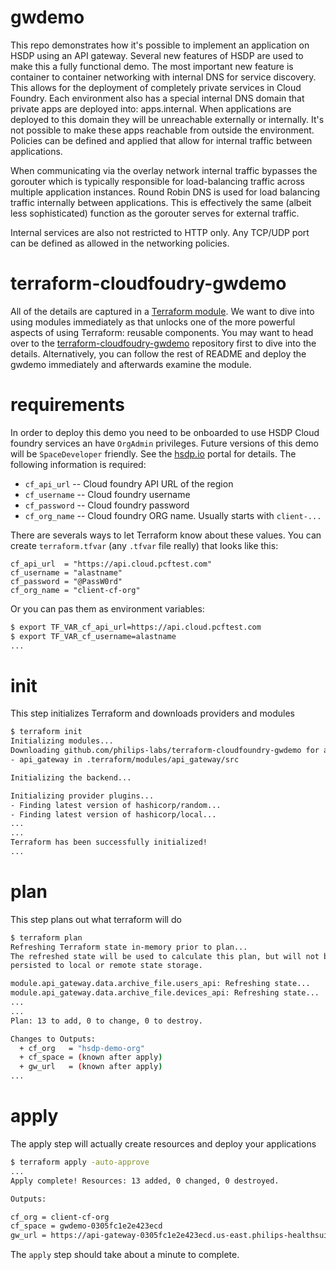 # gwdemo

This repo demonstrates how it's possible to implement an application on HSDP using an API gateway. Several new features of HSDP are used to make this a fully functional demo. The most important new feature is container to container networking with internal DNS for service discovery. This allows for the deployment of completely private services in Cloud Foundry. Each environment also has a special internal DNS domain that private apps are deployed into: apps.internal. When applications are deployed to this domain they will be unreachable externally or internally. It's not possible to make these apps reachable from outside the environment. Policies can be defined and applied that allow for internal traffic between applications.

When communicating via the overlay network internal traffic bypasses the gorouter which is typically responsible for load-balancing traffic across multiple application instances. Round Robin DNS is used for load balancing traffic internally between applications. This is effectively the same (albeit less sophisticated) function as the gorouter serves for external traffic.

Internal services are also not restricted to HTTP only. Any TCP/UDP port can be defined as allowed in the networking policies.

# terraform-cloudfoudry-gwdemo

All of the details are captured in a [Terraform module](https://www.terraform.io/docs/modules/index.html). We want to dive into using modules immediately as that unlocks one of the more powerful aspects of using Terraform: reusable components. 
You may want to head over to the [terraform-cloudfoudry-gwdemo](https://github.com/philips-labs/terraform-cloudfoundry-gwdemo) repository first to dive into the details. Alternatively, you can follow the rest of README and deploy the gwdemo immediately and afterwards examine the module.

# requirements

In order to deploy this demo you need to be onboarded to use HSDP Cloud foundry services an have `OrgAdmin` privileges. 
Future versions of this demo will be `SpaceDeveloper` friendly. See the [hsdp.io](https://hsdp.io) portal for details. 
The following information is required:

- `cf_api_url` -- Cloud foundry API URL of the region
- `cf_username` -- Cloud foundry username
- `cf_password` -- Cloud foundry password
- `cf_org_name` -- Cloud foundry ORG name. Usually starts with `client-...`

There are severals ways to let Terraform know about these values. You can create `terraform.tfvar` (any `.tfvar` file really) that looks like this:

```hcl
cf_api_url  = "https://api.cloud.pcftest.com"
cf_username = "alastname"
cf_password = "@PassW0rd"
cf_org_name = "client-cf-org"
```

Or you can pas them as environment variables:

```bash
$ export TF_VAR_cf_api_url=https://api.cloud.pcftest.com
$ export TF_VAR_cf_username=alastname
...
```

# init
This step initializes Terraform and downloads providers and modules

```bash
$ terraform init
Initializing modules...
Downloading github.com/philips-labs/terraform-cloudfoundry-gwdemo for api_gateway...
- api_gateway in .terraform/modules/api_gateway/src

Initializing the backend...

Initializing provider plugins...
- Finding latest version of hashicorp/random...
- Finding latest version of hashicorp/local...
...
...
Terraform has been successfully initialized!
...
```

# plan
This step plans out what terraform will do

```bash
$ terraform plan
Refreshing Terraform state in-memory prior to plan...
The refreshed state will be used to calculate this plan, but will not be
persisted to local or remote state storage.

module.api_gateway.data.archive_file.users_api: Refreshing state...
module.api_gateway.data.archive_file.devices_api: Refreshing state...
...
...
Plan: 13 to add, 0 to change, 0 to destroy.

Changes to Outputs:
  + cf_org   = "hsdp-demo-org"
  + cf_space = (known after apply)
  + gw_url   = (known after apply)
...
```

# apply
The apply step will actually create resources and deploy your applications

```bash
$ terraform apply -auto-approve
...
Apply complete! Resources: 13 added, 0 changed, 0 destroyed.

Outputs:

cf_org = client-cf-org
cf_space = gwdemo-0305fc1e2e423ecd
gw_url = https://api-gateway-0305fc1e2e423ecd.us-east.philips-healthsuite.com
```

The `apply` step should take about a minute to complete.
